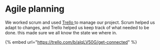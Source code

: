 # Agile planning

We worked scrum and used [Trello ](https://trello.com/b/alqLV50G/get-connected)to manage our project. Scrum helped us adapt to changes, and Trello helped us keep track of what needed to be done. this made sure we all know the state we where in.&#x20;

{% embed url="https://trello.com/b/alqLV50G/get-connected" %}
